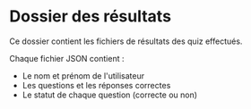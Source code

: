# Dossier des résultats

Ce dossier contient les fichiers de résultats des quiz effectués.

Chaque fichier JSON contient :
- Le nom et prénom de l'utilisateur
- Les questions et les réponses correctes
- Le statut de chaque question (correcte ou non)
